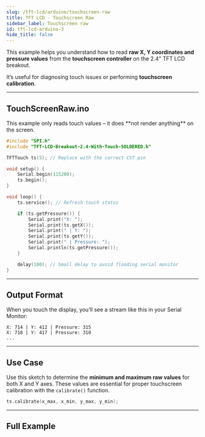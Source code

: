 ```yaml
---
slug: /tft-lcd/arduino/touchscreen-raw
title: TFT LCD - Touchscreen Raw
sidebar_label: Touchscreen raw
id: tft-lcd-arduino-3
hide_title: false
---
```


This example helps you understand how to read **raw X, Y coordinates and pressure values** from the **touchscreen controller** on the 2.4" TFT LCD breakout.

It’s useful for diagnosing touch issues or performing **touchscreen calibration**.

---

## TouchScreenRaw.ino

<InfoBox>
This example only reads touch values – it does **not render anything** on the screen.
</InfoBox>

```cpp
#include "SPI.h"
#include "TFT-LCD-Breakout-2.4-With-Touch-SOLDERED.h"

TFTTouch ts(5); // Replace with the correct CST pin

void setup() {
    Serial.begin(115200);
    ts.begin();
}

void loop() {
    ts.service(); // Refresh touch status

    if (ts.getPressure()) {
        Serial.print("X: ");
        Serial.print(ts.getX());
        Serial.print(" | Y: ");
        Serial.print(ts.getY());
        Serial.print(" | Pressure: ");
        Serial.println(ts.getPressure());
    }

    delay(100); // Small delay to avoid flooding serial monitor
}
```

---

## Output Format

When you touch the display, you’ll see a stream like this in your Serial Monitor:

```
X: 714 | Y: 412 | Pressure: 315
X: 718 | Y: 417 | Pressure: 310
...
```

---

## Use Case

Use this sketch to determine the **minimum and maximum raw values** for both X and Y axes. These values are essential for proper touchscreen calibration with the `calibrate()` function.

```cpp
ts.calibrate(x_max, x_min, y_max, y_min);
```

---

## Full Example

<QuickLink 
  title="TouchScreenRaw.ino"
  description="Example sketch to read raw X, Y, and pressure values from the TFT touchscreen."
  url="https://github.com/SolderedElectronics/Soldered-TFT-LCD-Breakout-2.4-With-Touch-Arduino-Library/blob/main/examples/TouchScreenRaw/TouchScreenRaw.ino" 
/>
